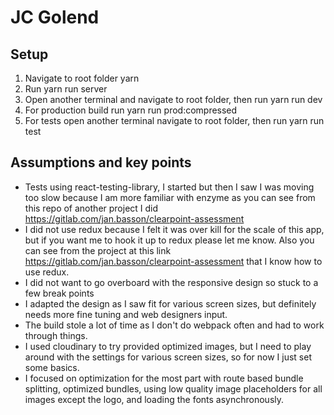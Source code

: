# JC Golend

## Setup

1. Navigate to root folder yarn
2. Run yarn run server
3. Open another terminal and navigate to root folder, then run yarn run dev
4. For production build run yarn run prod:compressed
5. For tests open another terminal navigate to root folder, then run yarn run test

## Assumptions and key points

- Tests using react-testing-library, I started but then I saw I was moving too slow because I am more familiar with enzyme as you can see from this repo of another project I did https://gitlab.com/jan.basson/clearpoint-assessment
- I did not use redux because I felt it was over kill for the scale of this app, but if you want me to hook it up to redux please let me know. Also you can see from the project at this link https://gitlab.com/jan.basson/clearpoint-assessment that I know how to use redux.
- I did not want to go overboard with the responsive design so stuck to a few break points
- I adapted the design as I saw fit for various screen sizes, but definitely needs more fine tuning and web designers input.
- The build stole a lot of time as I don't do webpack often and had to work through things.
- I used cloudinary to try provided optimized images, but I need to play around with the settings for various screen sizes, so for now I just set some basics.
- I focused on optimization for the most part with route based bundle splitting, optimized bundles, using low quality image placeholders for all images except the logo, and loading the fonts asynchronously.
